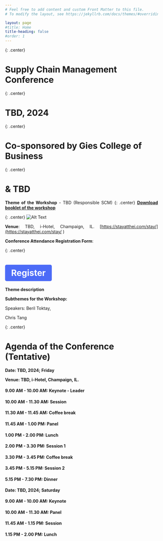 ```yaml
---
# Feel free to add content and custom Front Matter to this file.
# To modify the layout, see https://jekyllrb.com/docs/themes/#overriding-theme-defaults

layout: page
#title: Home
title-heading: false
#order: 1
---
```



<style>
.center {
  text-align: center;
}

.right {
  text-align: right;
}

.left {
  text-align: left;
}

.justify {
  text-align: justify;
}

p {
  text-align: justify;
  /* Additional styling properties for paragraphs */
}

ul, ol {
  text-align: justify;
  /* Additional styling properties for lists */
}
</style>

{: .center}
# Supply Chain Management Conference

{: .center}
# TBD, 2024

{: .center}
# Co-sponsored by Gies College of Business 

{: .center}
# & TBD

**Theme of the Workshop** - TBD (Responsible SCM)
{: .center} 
[**Download booklet of the workshop**](/TBD) 

{: .center} 
![Alt Text](/TBD)

**Venue**: TBD, i-Hotel, Champaign, IL. [https://stayatthei.com/stay/](https://stayatthei.com/stay/ )

**Conference Attendance Registration Form**:

{: .center}
# <a href="TBD" style="display: inline-block; padding: 10px 20px; background-color: #4C6BF7; color: #FFFFFF; text-decoration: none; border-radius: 5px;">Register</a>

**Theme description**

**Subthemes for the Workshop:**


Speakers:
Beril Toktay,

Chris Tang


{: .center}
# Agenda of the Conference (Tentative)

**Date: TBD, 2024; Friday**

**Venue: TBD, i-Hotel, Champaign, IL.**

#### 9.00 AM - 10.00 AM: Keynote - Leader

#### 10.00 AM - 11.30 AM: Session

#### 11.30 AM - 11.45 AM: Coffee break

#### 11.45 AM - 1.00 PM: Panel

#### 1.00 PM - 2.00 PM: Lunch

#### 2.00 PM - 3.30 PM: Session 1

#### 3.30 PM - 3.45 PM: Coffee break

#### 3.45 PM - 5.15 PM: Session 2

#### 5.15 PM - 7.30 PM: Dinner

**Date: TBD, 2024; Saturday**

#### 9.00 AM - 10.00 AM: Keynote 

#### 10.00 AM - 11.30 AM: Panel

#### 11.45 AM - 1.15 PM: Session

#### 1.15 PM - 2.00 PM: Lunch


